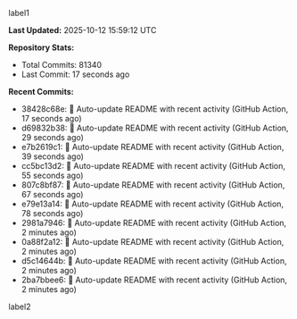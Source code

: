 
label1 
<!-- ACTIVITY_START -->
**Last Updated:** 2025-10-12 15:59:12 UTC

**Repository Stats:**
- Total Commits: 81340
- Last Commit: 17 seconds ago

**Recent Commits:**
- 38428c68e: 🤖 Auto-update README with recent activity (GitHub Action, 17 seconds ago)
- d69832b38: 🤖 Auto-update README with recent activity (GitHub Action, 29 seconds ago)
- e7b2619c1: 🤖 Auto-update README with recent activity (GitHub Action, 39 seconds ago)
- cc5bc13d2: 🤖 Auto-update README with recent activity (GitHub Action, 55 seconds ago)
- 807c8bf87: 🤖 Auto-update README with recent activity (GitHub Action, 67 seconds ago)
- e79e13a14: 🤖 Auto-update README with recent activity (GitHub Action, 78 seconds ago)
- 2981a7946: 🤖 Auto-update README with recent activity (GitHub Action, 2 minutes ago)
- 0a88f2a12: 🤖 Auto-update README with recent activity (GitHub Action, 2 minutes ago)
- d5c14644b: 🤖 Auto-update README with recent activity (GitHub Action, 2 minutes ago)
- 2ba7bbee6: 🤖 Auto-update README with recent activity (GitHub Action, 2 minutes ago)
<!-- ACTIVITY_END -->

label2
